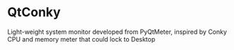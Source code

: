 # QtConky
Light-weight system monitor developed from PyQtMeter, inspired by Conky
CPU and memory meter that could lock to Desktop
